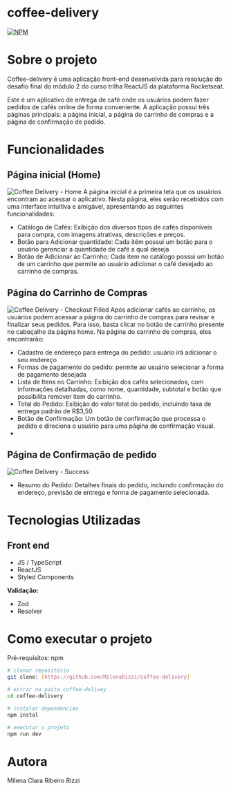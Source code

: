 # coffee-delivery
[![NPM](https://img.shields.io/npm/l/react)](https://github.com/MilenaRizzi/coffee-delivery/blob/main/LICENSE) 

# Sobre o projeto

Coffee-delivery é uma aplicação front-end desenvolvida para resolução do desafio final do módulo 2 do curso trilha ReactJS da plataforma Rocketseat.

Este é um aplicativo de entrega de café onde os usuários podem fazer pedidos de cafés online de forma conveniente. A aplicação possui três páginas principais: a página inicial, a página do carrinho de compras e a página de confirmação de pedido.

# Funcionalidades
## Página inicial (Home)
![Coffee Delivery - Home](https://github.com/MilenaRizzi/coffee-delivery/assets/116590085/91da38d6-28c4-4b47-ba06-51dc9d9d15f8)
A página inicial é a primeira tela que os usuários encontram ao acessar o aplicativo. Nesta página, eles serão recebidos com uma interface intuitiva e amigável, apresentando as seguintes funcionalidades:

- Catálogo de Cafés: Exibição dos diversos tipos de cafés disponíveis para compra, com imagens atrativas, descrições e preços.
- Botão para Adicionar quantidade: Cada itém possui um botão para o usuário gerenciar a quantidade de café a qual deseja
- Botão de Adicionar ao Carrinho: Cada item no catálogo possui um botão de um carrinho que permite ao usuário adicionar o café desejado ao carrinho de compras.

## Página do Carrinho de Compras
![Coffee Delivery - Checkout Filled](https://github.com/MilenaRizzi/coffee-delivery/assets/116590085/7fd05138-ae5a-4d39-9715-d2b476cf926b)
Após adicionar cafés ao carrinho, os usuários podem acessar a página do carrinho de compras para revisar e finalizar seus pedidos. Para isso, basta clicar no botão de carrinho presente no cabeçalho da página home. Na página do carrinho de compras, eles encontrarão:

- Cadastro de endereço para entrega do pedido: usuário irá adicionar o seu endereço 
- Formas de pagamento do pedido: permite ao usuário selecionar a forma de pagamento desejada
- Lista de Itens no Carrinho: Exibição dos cafés selecionados, com informações detalhadas, como nome, quantidade, subtotal e botão que possibilita remover item do carrinho.
- Total do Pedido: Exibição do valor total do pedido, incluindo taxa de entrega padrão de R$3,50.
- Botão de Confirmação:  Um botão de confirmação que processa o pedido e direciona o usuário para uma página de confirmação visual.
- 
## Página de Confirmação de pedido
![Coffee Delivery - Success](https://github.com/MilenaRizzi/coffee-delivery/assets/116590085/de98e03f-5f05-4538-9241-7c9c31f6c83d)
- Resumo do Pedido: Detalhes finais do pedido, incluindo confirmação do endereço, previsão de entrega e forma de pagamento selecionada.

# Tecnologias Utilizadas
## Front end
- JS / TypeScript
- ReactJS
- Styled Components

**Validação:**
- Zod
- Resolver

# Como executar o projeto
Pré-requisitos: npm 

```bash
# clonar repositório
git clone: [https://github.com/MilenaRizzi/coffee-delivery]

# entrar na pasta coffee-delivey
cd coffee-delivery

# instalar dependências
npm instal

# executar o projeto
npm run dev
```

# Autora
Milena Clara Ribeiro Rizzi

